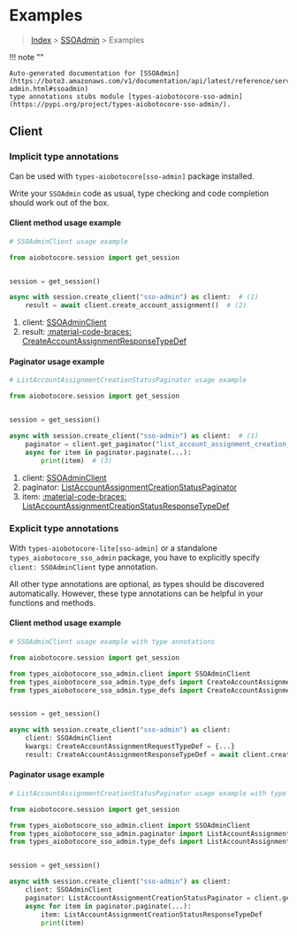 # Examples

> [Index](../README.md) > [SSOAdmin](./README.md) > Examples

!!! note ""

    Auto-generated documentation for [SSOAdmin](https://boto3.amazonaws.com/v1/documentation/api/latest/reference/services/sso-admin.html#ssoadmin)
    type annotations stubs module [types-aiobotocore-sso-admin](https://pypi.org/project/types-aiobotocore-sso-admin/).

## Client

### Implicit type annotations

Can be used with `types-aiobotocore[sso-admin]` package installed.

Write your `SSOAdmin` code as usual,
type checking and code completion should work out of the box.



#### Client method usage example

```python
# SSOAdminClient usage example

from aiobotocore.session import get_session


session = get_session()

async with session.create_client("sso-admin") as client:  # (1)
    result = await client.create_account_assignment()  # (2)
```

1. client: [SSOAdminClient](./client.md)
2. result: [:material-code-braces: CreateAccountAssignmentResponseTypeDef](./type_defs.md#createaccountassignmentresponsetypedef)



#### Paginator usage example

```python
# ListAccountAssignmentCreationStatusPaginator usage example

from aiobotocore.session import get_session


session = get_session()

async with session.create_client("sso-admin") as client:  # (1)
    paginator = client.get_paginator("list_account_assignment_creation_status")  # (2)
    async for item in paginator.paginate(...):
        print(item)  # (3)
```

1. client: [SSOAdminClient](./client.md)
2. paginator: [ListAccountAssignmentCreationStatusPaginator](./paginators.md#listaccountassignmentcreationstatuspaginator)
3. item: [:material-code-braces: ListAccountAssignmentCreationStatusResponseTypeDef](./type_defs.md#listaccountassignmentcreationstatusresponsetypedef)




### Explicit type annotations

With `types-aiobotocore-lite[sso-admin]`
or a standalone `types_aiobotocore_sso_admin` package, you have to explicitly specify
`client: SSOAdminClient` type annotation.

All other type annotations are optional, as types should be discovered automatically.
However, these type annotations can be helpful in your functions and methods.


#### Client method usage example

```python
# SSOAdminClient usage example with type annotations

from aiobotocore.session import get_session

from types_aiobotocore_sso_admin.client import SSOAdminClient
from types_aiobotocore_sso_admin.type_defs import CreateAccountAssignmentResponseTypeDef
from types_aiobotocore_sso_admin.type_defs import CreateAccountAssignmentRequestTypeDef


session = get_session()

async with session.create_client("sso-admin") as client:
    client: SSOAdminClient
    kwargs: CreateAccountAssignmentRequestTypeDef = {...}
    result: CreateAccountAssignmentResponseTypeDef = await client.create_account_assignment(**kwargs)
```



#### Paginator usage example

```python
# ListAccountAssignmentCreationStatusPaginator usage example with type annotations

from aiobotocore.session import get_session

from types_aiobotocore_sso_admin.client import SSOAdminClient
from types_aiobotocore_sso_admin.paginator import ListAccountAssignmentCreationStatusPaginator
from types_aiobotocore_sso_admin.type_defs import ListAccountAssignmentCreationStatusResponseTypeDef


session = get_session()

async with session.create_client("sso-admin") as client:
    client: SSOAdminClient
    paginator: ListAccountAssignmentCreationStatusPaginator = client.get_paginator("list_account_assignment_creation_status")
    async for item in paginator.paginate(...):
        item: ListAccountAssignmentCreationStatusResponseTypeDef
        print(item)
```


